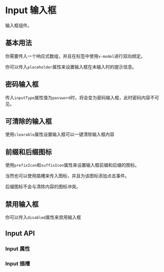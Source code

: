 <script setup>
import InputProps from './input-props.vue'
import InputSlots from './input-slots.vue'
</script>

# Input 输入框

输入框组件。

## 基本用法

你需要传入一个响应式数组，并且在标签中使用`v-model`进行双向绑定。

你可以传入`placeholder`属性来设置输入框在未输入时的提示信息。

<preview path="./basic.vue" title="." description="."></preview>

## 密码输入框

传入`inputType`属性值为`password`时，将会变为密码输入框，此时密码内容不可见。

<preview path="./password.vue" title="." description="."></preview>

## 可清除的输入框

使用`clearable`属性设置输入框可以一键清除输入框内容

<preview path="./clearable.vue" title="." description="."></preview>

## 前缀和后缀图标

使用`prefixIcon`和`suffixIcon`属性来设置输入框前缀和后缀的图标。

当然也可以使用插槽来传入图标，并且为该图标添加点击事件。

后缀图标不会与清除内容的图标冲突。

<preview path="./with-icon.vue" title="." description="."></preview>

## 禁用输入框

你可以传入`disabled`属性来禁用输入框

<preview path="./disabled.vue" title="." description="."></preview>

## Input API

### Input 属性

<input-props></input-props>

### Input 插槽

<input-slots></input-slots>
